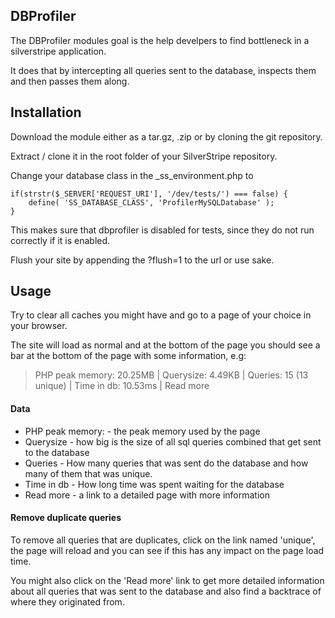## DBProfiler

The DBProfiler modules goal is the help develpers to find bottleneck in a
silverstripe application.

It does that by intercepting all queries sent to the database, inspects them and
then passes them along.

  
## Installation ##

Download the module either as a tar.gz, .zip or by cloning the git repository.

Extract / clone it in the root folder of your SilverStripe repository.

Change your database class in the _ss_environment.php to

    if(strstr($_SERVER['REQUEST_URI'], '/dev/tests/') === false) {
    	define( 'SS_DATABASE_CLASS', 'ProfilerMySQLDatabase' );
    }
 
This makes sure that dbprofiler is disabled for tests, since they do not
 run correctly if it is enabled.
 
 Flush your site by appending the ?flush=1 to the url or use sake.
 
## Usage ##

Try to clear all caches you might have and go to a page of your choice in
your browser.

The site will load as normal and at the bottom of the page you should see a
bar at the bottom of the page with some information, e.g:

> PHP peak memory: 20.25MB | Querysize: 4.49KB | Queries: 15 (13 unique) | Time in db: 10.53ms | Read more

#### Data ####
- PHP peak memory: - the peak memory used by the page
- Querysize - how big is the size of all sql queries combined that get sent
to the database
- Queries - How many queries that was sent do the database and how many of
them that was unique.
- Time in db - How long time was spent waiting for the database
- Read more - a link to a detailed page with more information

#### Remove duplicate queries ####
To remove all queries that are duplicates, click on the link named 'unique',
the page will reload and you can see if this has any impact on the page load
time.

You might also click on the 'Read more' link to get more detailed information
about all queries that was sent to the database and also find a backtrace of
where they originated from.